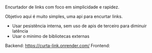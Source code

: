 Encurtador de links com foco em simplicidade e rapidez.

Objetivo aqui é muito simples, uma api para encurtar links.

- Usar pesistência interna, sem uso de apis de terceiro para diminuir latência
- Usar o minimo de bibliotecas externas

Backend: https://curta-link.onrender.com/
Frontend: 